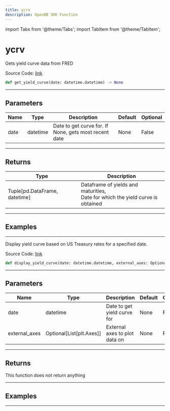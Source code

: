 ```yaml
---
title: ycrv
description: OpenBB SDK Function
---
```


import Tabs from '@theme/Tabs';
import TabItem from '@theme/TabItem';

# ycrv

<Tabs>
<TabItem value="model" label="Model" default>

Gets yield curve data from FRED

Source Code: [link](https://github.com/OpenBB-finance/OpenBBTerminal/tree/main/openbb_terminal/economy/fred_model.py#L255)

```python
def get_yield_curve(date: datetime.datetime) -> None
```
---

## Parameters

| Name | Type | Description | Default | Optional |
| ---- | ---- | ----------- | ------- | -------- |
| date | datetime | Date to get curve for.  If None, gets most recent date | None | False |

---

## Returns

| Type | Description |
| ---- | ----------- |
| Tuple[pd.DataFrame, datetime] | Dataframe of yields and maturities,<br/>Date for which the yield curve is obtained |

---

## Examples

---



</TabItem>
<TabItem value="view" label="View">

Display yield curve based on US Treasury rates for a specified date.

Source Code: [link](https://github.com/OpenBB-finance/OpenBBTerminal/tree/main/openbb_terminal/economy/fred_view.py#L187)

```python
def display_yield_curve(date: datetime.datetime, external_axes: Optional[List[matplotlib.axes._axes.Axes]], raw: bool, export: str) -> None
```
---

## Parameters

| Name | Type | Description | Default | Optional |
| ---- | ---- | ----------- | ------- | -------- |
| date | datetime | Date to get yield curve for | None | False |
| external_axes | Optional[List[plt.Axes]] | External axes to plot data on | None | False |

---

## Returns

This function does not return anything

---

## Examples

---



</TabItem>
</Tabs>